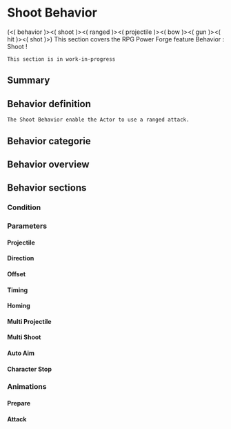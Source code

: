 # Shoot Behavior
(<( behavior )><( shoot )><( ranged )><( projectile )><( bow )><( gun )><( hit )><( shot )>)
This section covers the RPG Power Forge feature Behavior : Shoot !

```admonish warning title="Working, working ..."
This section is in work-in-progress
```

## Summary

## Behavior definition
```admonish summary title="Shoot Behavior"
The Shoot Behavior enable the Actor to use a ranged attack.
```

## Behavior categorie

## Behavior overview

## Behavior sections

### Condition

### Parameters

#### Projectile

#### Direction

#### Offset

#### Timing

#### Homing

#### Multi Projectile

#### Multi Shoot

#### Auto Aim

#### Character Stop

### Animations

#### Prepare

#### Attack
